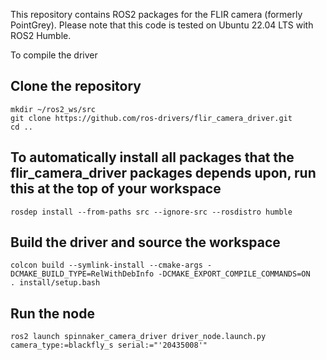 This repository contains ROS2 packages for the FLIR camera (formerly PointGrey). Please note that this code is tested on Ubuntu 22.04 LTS with ROS2 Humble.

To compile the driver

## Clone the repository
```
mkdir ~/ros2_ws/src
git clone https://github.com/ros-drivers/flir_camera_driver.git
cd ..
```

## To automatically install all packages that the flir_camera_driver packages depends upon, run this at the top of your workspace
```
rosdep install --from-paths src --ignore-src --rosdistro humble
```

## Build the driver and source the workspace
```
colcon build --symlink-install --cmake-args -DCMAKE_BUILD_TYPE=RelWithDebInfo -DCMAKE_EXPORT_COMPILE_COMMANDS=ON
. install/setup.bash
```

## Run the node
```
ros2 launch spinnaker_camera_driver driver_node.launch.py camera_type:=blackfly_s serial:="'20435008'"
```
